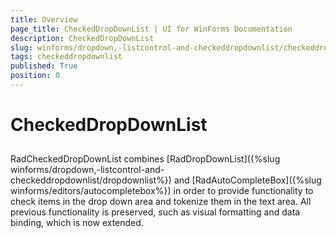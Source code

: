 ```yaml
---
title: Overview
page_title: CheckedDropDownList | UI for WinForms Documentation
description: CheckedDropDownList
slug: winforms/dropdown,-listcontrol-and-checkeddropdownlist/checkeddropdownlist
tags: checkeddropdownlist
published: True
position: 0
---
```


# CheckedDropDownList
 
## 

RadCheckedDropDownList combines [RadDropDownList]({%slug winforms/dropdown,-listcontrol-and-checkeddropdownlist/dropdownlist%}) and [RadAutoCompleteBox]({%slug winforms/editors/autocompletebox%}) in order to provide functionality to check items in the drop down area and tokenize them in the text area. All previous functionality is preserved, such as visual formatting and data binding, which is now extended.
        
